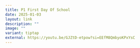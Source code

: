 ```yaml
---
title: P1 First Day Of School
date: 2025-01-03
layout: link
description: ""
image: ""
variant: tiptap
external: https://youtu.be/GJZtD-etpow?si=EEfM8QmbyoKPxYsC
---
```

